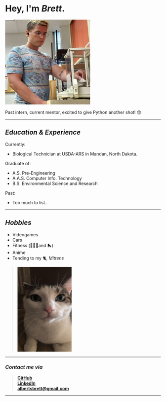 # Hey, I'm *Brett*.  
<img src="Brett.jpg" width="275" height="275"> 

Past intern, current mentor, excited to give Python another shot! 
🙃
___
## *Education & Experience*
Currently: 
- Biological Technician at USDA-ARS in Mandan, North Dakota.

Graduate of:
- A.S. Pre-Engineering 
- A.A.S. Computer Info. Technology
- B.S. Environmental Science and Research

Past:
- Too much to list..
___

## *Hobbies*
- Videogames
- Cars
- Fitness (🏋🏼‍♂️and 🛼)
- Anime
- Tending to my 🐈, *Mittens*  

> <img src="Mittens.jpg" width="175" height="275"> 

___

### *Contact me via*
> <a href="https://github.com/Wakunza" target="_blank">**GitHub**</a>  
> <a href="https://www.linkedin.com/in/brettalberts/" target="_blank">**LinkedIn**</a>  
> <a href="albertsbrett@gmail.com"> **albertsbrett@gmail.com** </a>  

___
